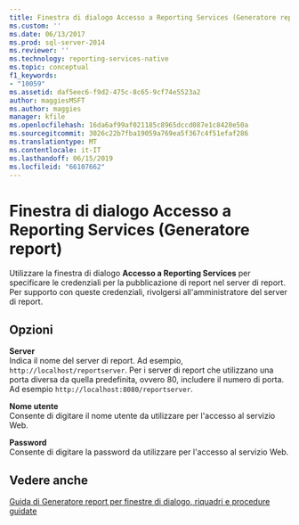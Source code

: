 ```yaml
---
title: Finestra di dialogo Accesso a Reporting Services (Generatore report) | Microsoft Docs
ms.custom: ''
ms.date: 06/13/2017
ms.prod: sql-server-2014
ms.reviewer: ''
ms.technology: reporting-services-native
ms.topic: conceptual
f1_keywords:
- "10059"
ms.assetid: daf5eec6-f9d2-475c-8c65-9cf74e5523a2
author: maggiesMSFT
ms.author: maggies
manager: kfile
ms.openlocfilehash: 16da6af99af021185c8965dccd087e1c8420e50a
ms.sourcegitcommit: 3026c22b7fba19059a769ea5f367c4f51efaf286
ms.translationtype: MT
ms.contentlocale: it-IT
ms.lasthandoff: 06/15/2019
ms.locfileid: "66107662"
---
```

# <a name="reporting-services-login-dialog-box-report-builder"></a>Finestra di dialogo Accesso a Reporting Services (Generatore report)
  Utilizzare la finestra di dialogo **Accesso a Reporting Services** per specificare le credenziali per la pubblicazione di report nel server di report. Per supporto con queste credenziali, rivolgersi all'amministratore del server di report.  
  
## <a name="options"></a>Opzioni  
 **Server**  
 Indica il nome del server di report. Ad esempio, `http://localhost/reportserver`. Per i server di report che utilizzano una porta diversa da quella predefinita, ovvero 80, includere il numero di porta. Ad esempio `http://localhost:8080/reportserver`.  
  
 **Nome utente**  
 Consente di digitare il nome utente da utilizzare per l'accesso al servizio Web.  
  
 **Password**  
 Consente di digitare la password da utilizzare per l'accesso al servizio Web.  
  
## <a name="see-also"></a>Vedere anche  
 [Guida di Generatore report per finestre di dialogo, riquadri e procedure guidate](../report-builder-help-for-dialog-boxes-panes-and-wizards.md)  
  
  
